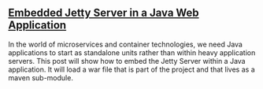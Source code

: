 ## [Embedded Jetty Server in a Java Web Application](embedded-jetty-in-java-web-application)

In the world of microservices and container technologies, 
we need Java applications to start as standalone units rather than 
within heavy application servers. This post will show how to embed the Jetty Server 
within a Java application. It will load a war file that is part of the project and 
that lives as a maven sub-module.


